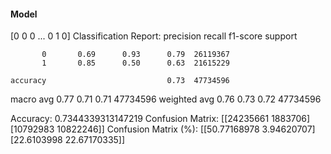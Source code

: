 #### Model
[0 0 0 ... 0 1 0]
Classification Report:
              precision    recall  f1-score   support

           0       0.69      0.93      0.79  26119367
           1       0.85      0.50      0.63  21615229

    accuracy                           0.73  47734596
   macro avg       0.77      0.71      0.71  47734596
weighted avg       0.76      0.73      0.72  47734596

Accuracy: 0.7344339313147219
Confusion Matrix:
[[24235661  1883706]
 [10792983 10822246]]
Confusion Matrix (%):
[[50.77168978  3.94620707]
 [22.6103998  22.67170335]]
